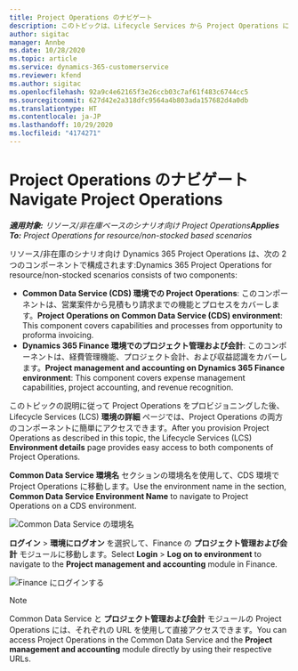 ```yaml
---
title: Project Operations のナビゲート
description: このトピックは、Lifecycle Services から Project Operations にアクセスする方法について説明します。
author: sigitac
manager: Annbe
ms.date: 10/28/2020
ms.topic: article
ms.service: dynamics-365-customerservice
ms.reviewer: kfend
ms.author: sigitac
ms.openlocfilehash: 92a9c4e62165f3e26ccb03c7af61f483c6744cc5
ms.sourcegitcommit: 627d42e2a318dfc9564a4b803ada157682d4a0db
ms.translationtype: HT
ms.contentlocale: ja-JP
ms.lasthandoff: 10/29/2020
ms.locfileid: "4174271"
---
```

# <a name="navigate-project-operations"></a><span data-ttu-id="07dca-103">Project Operations のナビゲート</span><span class="sxs-lookup"><span data-stu-id="07dca-103">Navigate Project Operations</span></span>

<span data-ttu-id="07dca-104">_**適用対象:** リソース/非在庫ベースのシナリオ向け Project Operations_</span><span class="sxs-lookup"><span data-stu-id="07dca-104">_**Applies To:** Project Operations for resource/non-stocked based scenarios_</span></span>

<span data-ttu-id="07dca-105">リソース/非在庫のシナリオ向け Dynamics 365 Project Operations は、次の 2 つのコンポーネントで構成されます:</span><span class="sxs-lookup"><span data-stu-id="07dca-105">Dynamics 365 Project Operations for resource/non-stocked scenarios consists of two components:</span></span> 

 - <span data-ttu-id="07dca-106">**Common Data Service (CDS) 環境での Project Operations**: このコンポーネントは、営業案件から見積もり請求までの機能とプロセスをカバーします。</span><span class="sxs-lookup"><span data-stu-id="07dca-106">**Project Operations on Common Data Service (CDS) environment**: This component covers capabilities and processes from opportunity to proforma invoicing.</span></span> 
 - <span data-ttu-id="07dca-107">**Dynamics 365 Finance 環境でのプロジェクト管理および会計**: このコンポーネントは、経費管理機能、プロジェクト会計、および収益認識をカバーします。</span><span class="sxs-lookup"><span data-stu-id="07dca-107">**Project management and accounting on Dynamics 365 Finance environment**: This component covers expense management capabilities, project accounting, and revenue recognition.</span></span> 

<span data-ttu-id="07dca-108">このトピックの説明に従って Project Operations をプロビジョニングした後、Lifecycle Services (LCS) **環境の詳細** ページでは、Project Operations の両方のコンポーネントに簡単にアクセスできます。</span><span class="sxs-lookup"><span data-stu-id="07dca-108">After you provision Project Operations as described in this topic, the Lifecycle Services (LCS) **Environment details** page provides easy access to both components of Project Operations.</span></span>  

<span data-ttu-id="07dca-109">**Common Data Service 環境名** セクションの環境名を使用して、CDS 環境で Project Operations に移動します。</span><span class="sxs-lookup"><span data-stu-id="07dca-109">Use the environment name in the section, **Common Data Service Environment Name** to navigate to Project Operations on a CDS environment.</span></span> 

  ![Common Data Service の環境名](./media/environment-name.PNG)

<span data-ttu-id="07dca-111">**ログイン** > **環境にログオン** を選択して、Finance の **プロジェクト管理および会計** モジュールに移動します。</span><span class="sxs-lookup"><span data-stu-id="07dca-111">Select **Login** > **Log on to environment** to navigate to the **Project management and accounting** module in Finance.</span></span>  

   ![Finance にログインする](./media/environment-login.PNG)

> [!NOTE]
> <span data-ttu-id="07dca-113">Common Data Service と **プロジェクト管理および会計** モジュールの Project Operations には、それぞれの URL を使用して直接アクセスできます。</span><span class="sxs-lookup"><span data-stu-id="07dca-113">You can access Project Operations in the Common Data Service and the **Project management and accounting** module directly by using their respective URLs.</span></span> 
